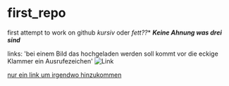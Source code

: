 # first_repo
first attempt to work on github
*kursiv* oder **fett*??**
***Keine Ahnung was drei sind***

links:
'bei einem Bild das hochgeladen werden soll kommt vor die eckige Klammer ein Ausrufezeichen'
![Link](https://c8.alamy.com/compde/x4d6d5/augen-eine-schielende-katze-nahaufnahme-x4d6d5.jpg)

[nur ein link um irgendwo hinzukommen](https://www.spiegel.de/wirtschaft/unternehmen/wirecard-opposition-will-untersuchungsausschuss-im-fall-einsetzen-a-58284ff8-1801-49e4-8969-cd1c46d46a34)
